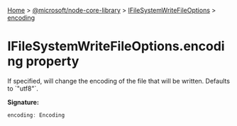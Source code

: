 [Home](./index) &gt; [@microsoft/node-core-library](./node-core-library.md) &gt; [IFileSystemWriteFileOptions](./node-core-library.ifilesystemwritefileoptions.md) &gt; [encoding](./node-core-library.ifilesystemwritefileoptions.encoding.md)

# IFileSystemWriteFileOptions.encoding property

If specified, will change the encoding of the file that will be written. Defaults to \`"utf8"\`.

**Signature:**
```javascript
encoding: Encoding
```
